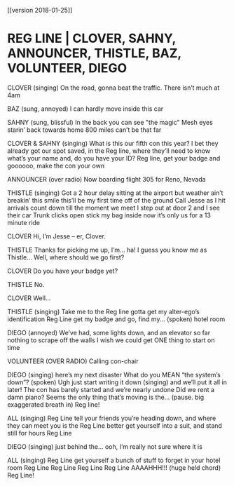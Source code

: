 [[version 2018-01-25]]

# REG LINE | CLOVER, SAHNY, ANNOUNCER, THISTLE, BAZ, VOLUNTEER, DIEGO

CLOVER
(singing)
On the road, gonna beat the traffic.
There isnʼt much at 4am

BAZ
(sung, annoyed)
I can hardly move inside this car

SAHNY
(sung, blissful)
In the back you can see "the magic"
Mesh eyes starinʼ back towards home
800 miles canʼt be that far 

CLOVER & SAHNY
(singing)
What is this our fifth con this year?
I bet they already got our spot saved, in the
Reg line, where theyʼll need to know
whatʼs your name and, do you have your ID?
Reg line, get your badge and goooooo,
make the con your own

ANNOUNCER (over radio)
Now boarding flight 305 for Reno, Nevada

THISTLE
(singing)
Got a 2 hour delay sitting at the airport
but weather ainʼt breakinʼ this smile
thisʼll be my first time off of the ground
Call Jesse as I hit arrivals
count down till the moment we meet
I step out at door 2 and I see their car
Trunk clicks open stick my bag inside
now itʼs only us for a 13 minute ride

CLOVER
Hi, Iʼm Jesse – er, Clover.

THISTLE
Thanks for picking me up, Iʼm... ha! I guess you know me as Thistle… Well, where should we go first?

CLOVER
Do you have your badge yet?

THISTLE
No.

CLOVER
Well...

THISTLE
(singing)
Take me to the Reg line
gotta get my alter-egoʼs identification
Reg Line 
get my badge and go, find my...
(spoken)
hotel room

DIEGO
(annoyed) 
Weʼve had, some lights down, and an elevator
so far nothing to scrape off the walls
I wish we could get ONE thing to start on time

VOLUNTEER (OVER RADIO)
Calling con-chair

DIEGO
(singing)
hereʼs my next disaster
What do you MEAN “the systemʼs down”?
(spoken)
Ugh just start writing it down
(singing)
and weʼll put it all in later!
The con has barely started and weʼre nearly undone
Did we rent a damn piano?
Seems the only thing thatʼs moving is the...
(pause. big exaggerated breath in)
Reg line!

ALL
(singing)
Reg Line
tell your friends youʼre heading down, and where they can meet you is the
Reg Line
better get yourself into a suit, and stand still for hours
Reg Line

DIEGO
(singing)
just behind the...
ooh, Iʼm really not sure where it is

ALL
(singing)
Reg Line
get yourself a bunch of stuff to forget in your hotel room
Reg Line
Reg Line
Reg Line
Reg Line
AAAAHHH!!! (huge held chord)
Reg Line!